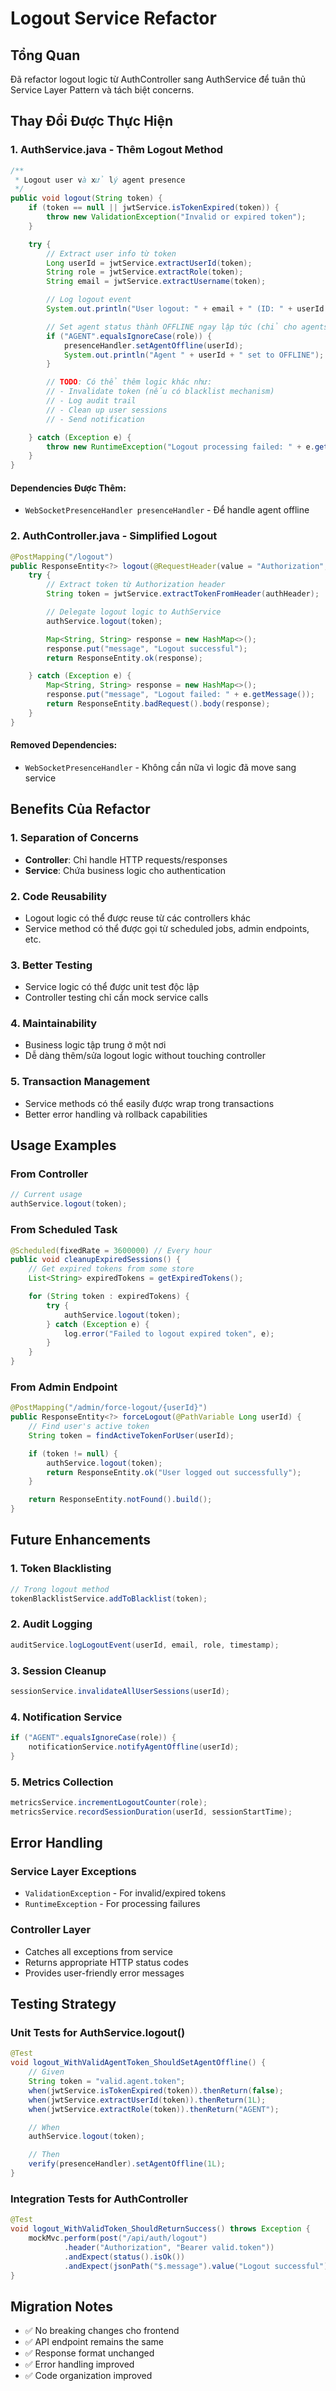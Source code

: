 # Logout Service Refactor

## Tổng Quan

Đã refactor logout logic từ AuthController sang AuthService để tuân thủ Service Layer Pattern và tách biệt concerns.

## Thay Đổi Được Thực Hiện

### 1. AuthService.java - Thêm Logout Method

```java
/**
 * Logout user và xử lý agent presence
 */
public void logout(String token) {
    if (token == null || jwtService.isTokenExpired(token)) {
        throw new ValidationException("Invalid or expired token");
    }

    try {
        // Extract user info từ token
        Long userId = jwtService.extractUserId(token);
        String role = jwtService.extractRole(token);
        String email = jwtService.extractUsername(token);

        // Log logout event
        System.out.println("User logout: " + email + " (ID: " + userId + ", Role: " + role + ")");

        // Set agent status thành OFFLINE ngay lập tức (chỉ cho agents)
        if ("AGENT".equalsIgnoreCase(role)) {
            presenceHandler.setAgentOffline(userId);
            System.out.println("Agent " + userId + " set to OFFLINE");
        }

        // TODO: Có thể thêm logic khác như:
        // - Invalidate token (nếu có blacklist mechanism)
        // - Log audit trail
        // - Clean up user sessions
        // - Send notification

    } catch (Exception e) {
        throw new RuntimeException("Logout processing failed: " + e.getMessage(), e);
    }
}
```

#### Dependencies Được Thêm:

- `WebSocketPresenceHandler presenceHandler` - Để handle agent offline

### 2. AuthController.java - Simplified Logout

```java
@PostMapping("/logout")
public ResponseEntity<?> logout(@RequestHeader(value = "Authorization", required = false) String authHeader) {
    try {
        // Extract token từ Authorization header
        String token = jwtService.extractTokenFromHeader(authHeader);

        // Delegate logout logic to AuthService
        authService.logout(token);

        Map<String, String> response = new HashMap<>();
        response.put("message", "Logout successful");
        return ResponseEntity.ok(response);

    } catch (Exception e) {
        Map<String, String> response = new HashMap<>();
        response.put("message", "Logout failed: " + e.getMessage());
        return ResponseEntity.badRequest().body(response);
    }
}
```

#### Removed Dependencies:

- `WebSocketPresenceHandler` - Không cần nữa vì logic đã move sang service

## Benefits Của Refactor

### 1. **Separation of Concerns**

- **Controller**: Chỉ handle HTTP requests/responses
- **Service**: Chứa business logic cho authentication

### 2. **Code Reusability**

- Logout logic có thể được reuse từ các controllers khác
- Service method có thể được gọi từ scheduled jobs, admin endpoints, etc.

### 3. **Better Testing**

- Service logic có thể được unit test độc lập
- Controller testing chỉ cần mock service calls

### 4. **Maintainability**

- Business logic tập trung ở một nơi
- Dễ dàng thêm/sửa logout logic without touching controller

### 5. **Transaction Management**

- Service methods có thể easily được wrap trong transactions
- Better error handling và rollback capabilities

## Usage Examples

### From Controller

```java
// Current usage
authService.logout(token);
```

### From Scheduled Task

```java
@Scheduled(fixedRate = 3600000) // Every hour
public void cleanupExpiredSessions() {
    // Get expired tokens from some store
    List<String> expiredTokens = getExpiredTokens();

    for (String token : expiredTokens) {
        try {
            authService.logout(token);
        } catch (Exception e) {
            log.error("Failed to logout expired token", e);
        }
    }
}
```

### From Admin Endpoint

```java
@PostMapping("/admin/force-logout/{userId}")
public ResponseEntity<?> forceLogout(@PathVariable Long userId) {
    // Find user's active token
    String token = findActiveTokenForUser(userId);

    if (token != null) {
        authService.logout(token);
        return ResponseEntity.ok("User logged out successfully");
    }

    return ResponseEntity.notFound().build();
}
```

## Future Enhancements

### 1. **Token Blacklisting**

```java
// Trong logout method
tokenBlacklistService.addToBlacklist(token);
```

### 2. **Audit Logging**

```java
auditService.logLogoutEvent(userId, email, role, timestamp);
```

### 3. **Session Cleanup**

```java
sessionService.invalidateAllUserSessions(userId);
```

### 4. **Notification Service**

```java
if ("AGENT".equalsIgnoreCase(role)) {
    notificationService.notifyAgentOffline(userId);
}
```

### 5. **Metrics Collection**

```java
metricsService.incrementLogoutCounter(role);
metricsService.recordSessionDuration(userId, sessionStartTime);
```

## Error Handling

### Service Layer Exceptions

- `ValidationException` - For invalid/expired tokens
- `RuntimeException` - For processing failures

### Controller Layer

- Catches all exceptions from service
- Returns appropriate HTTP status codes
- Provides user-friendly error messages

## Testing Strategy

### Unit Tests for AuthService.logout()

```java
@Test
void logout_WithValidAgentToken_ShouldSetAgentOffline() {
    // Given
    String token = "valid.agent.token";
    when(jwtService.isTokenExpired(token)).thenReturn(false);
    when(jwtService.extractUserId(token)).thenReturn(1L);
    when(jwtService.extractRole(token)).thenReturn("AGENT");

    // When
    authService.logout(token);

    // Then
    verify(presenceHandler).setAgentOffline(1L);
}
```

### Integration Tests for AuthController

```java
@Test
void logout_WithValidToken_ShouldReturnSuccess() throws Exception {
    mockMvc.perform(post("/api/auth/logout")
            .header("Authorization", "Bearer valid.token"))
            .andExpect(status().isOk())
            .andExpect(jsonPath("$.message").value("Logout successful"));
}
```

## Migration Notes

- ✅ No breaking changes cho frontend
- ✅ API endpoint remains the same
- ✅ Response format unchanged
- ✅ Error handling improved
- ✅ Code organization improved
